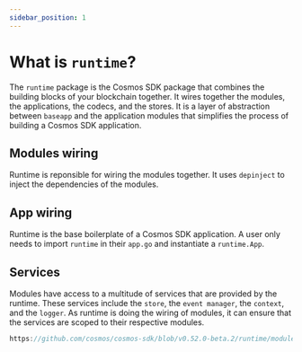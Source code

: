 ```yaml
---
sidebar_position: 1
---
```


# What is `runtime`?

The `runtime` package is the Cosmos SDK package that combines the building blocks of your blockchain together. It wires together the modules, the applications, the codecs, and the stores.
It is a layer of abstraction between `baseapp` and the application modules that simplifies the process of building a Cosmos SDK application.

## Modules wiring

Runtime is reponsible for wiring the modules together. It uses `depinject` to inject the dependencies of the modules.

## App wiring

Runtime is the base boilerplate of a Cosmos SDK application.
A user only needs to import `runtime` in their `app.go` and instantiate a `runtime.App`.

## Services

Modules have access to a multitude of services that are provided by the runtime.
These services include the `store`, the `event manager`, the `context`, and the `logger`.
As runtime is doing the wiring of modules, it can ensure that the services are scoped to their respective modules.

```go reference
https://github.com/cosmos/cosmos-sdk/blob/v0.52.0-beta.2/runtime/module.go#L250-L279
```
